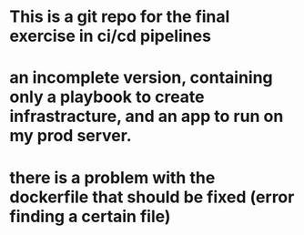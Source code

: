 # This is a git repo for the final exercise in ci/cd pipelines
# an incomplete version, containing only a playbook to create infrastracture, and an app to run on my prod server.
# there is a problem with the dockerfile that should be fixed (error finding a certain file)

